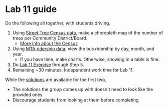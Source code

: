 # Lab 11 guide

Do the following all together, with students driving.

1. Using [Street Tree Census data](https://data.cityofnewyork.us/Environment/2015-Street-Tree-Census-Tree-Data/uvpi-gqnh/about_data), make a choropleth map of the number of trees per Community District/Board.
   - [More info about the Census](https://www.nycgovparks.org/trees/treescount)
1. Using [MTA ridership data](https://data.ny.gov/Transportation/MTA-Daily-Ridership-Data-Beginning-2020/vxuj-8kew/about_data), view the bus ridership by day, month, and year.
   - If you have time, make charts. Otherwise, showing in a table is fine.
1. Do [Lab 11 Exercise](lab_11.ipynb) through Step 5.
1. Remaining ~30 minutes: Independent work time for Lab 11.

While the [solutions](lab_11_solutions.ipynb) are available for the first two,

- The solutions the group comes up with doesn't need to look like the provided ones
- Discourage students from looking at them before completing
